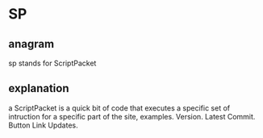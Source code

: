 # SP
## anagram
sp stands for ScriptPacket

## explanation
a ScriptPacket is a quick bit of code 
that executes a specific set of intruction
for a specific part of the site, examples.
Version. Latest Commit. Button Link Updates.
